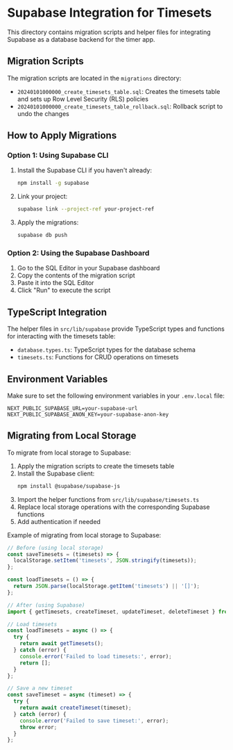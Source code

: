 # Supabase Integration for Timesets

This directory contains migration scripts and helper files for integrating Supabase as a database backend for the timer app.

## Migration Scripts

The migration scripts are located in the `migrations` directory:

- `20240101000000_create_timesets_table.sql`: Creates the timesets table and sets up Row Level Security (RLS) policies
- `20240101000000_create_timesets_table_rollback.sql`: Rollback script to undo the changes

## How to Apply Migrations

### Option 1: Using Supabase CLI

1. Install the Supabase CLI if you haven't already:
   ```bash
   npm install -g supabase
   ```

2. Link your project:
   ```bash
   supabase link --project-ref your-project-ref
   ```

3. Apply the migrations:
   ```bash
   supabase db push
   ```

### Option 2: Using the Supabase Dashboard

1. Go to the SQL Editor in your Supabase dashboard
2. Copy the contents of the migration script
3. Paste it into the SQL Editor
4. Click "Run" to execute the script

## TypeScript Integration

The helper files in `src/lib/supabase` provide TypeScript types and functions for interacting with the timesets table:

- `database.types.ts`: TypeScript types for the database schema
- `timesets.ts`: Functions for CRUD operations on timesets

## Environment Variables

Make sure to set the following environment variables in your `.env.local` file:

```
NEXT_PUBLIC_SUPABASE_URL=your-supabase-url
NEXT_PUBLIC_SUPABASE_ANON_KEY=your-supabase-anon-key
```

## Migrating from Local Storage

To migrate from local storage to Supabase:

1. Apply the migration scripts to create the timesets table
2. Install the Supabase client:
   ```bash
   npm install @supabase/supabase-js
   ```
3. Import the helper functions from `src/lib/supabase/timesets.ts`
4. Replace local storage operations with the corresponding Supabase functions
5. Add authentication if needed

Example of migrating from local storage to Supabase:

```typescript
// Before (using local storage)
const saveTimesets = (timesets) => {
  localStorage.setItem('timesets', JSON.stringify(timesets));
};

const loadTimesets = () => {
  return JSON.parse(localStorage.getItem('timesets') || '[]');
};

// After (using Supabase)
import { getTimesets, createTimeset, updateTimeset, deleteTimeset } from '@/lib/supabase/timesets';

// Load timesets
const loadTimesets = async () => {
  try {
    return await getTimesets();
  } catch (error) {
    console.error('Failed to load timesets:', error);
    return [];
  }
};

// Save a new timeset
const saveTimeset = async (timeset) => {
  try {
    return await createTimeset(timeset);
  } catch (error) {
    console.error('Failed to save timeset:', error);
    throw error;
  }
};
``` 